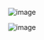 ![image](https://github.com/user-attachments/assets/729b14d5-e0e2-49b9-a65b-f8921f9d9d57)

![image](https://github.com/user-attachments/assets/4b3fe98a-960d-4857-af0d-a2861388aaf0)


